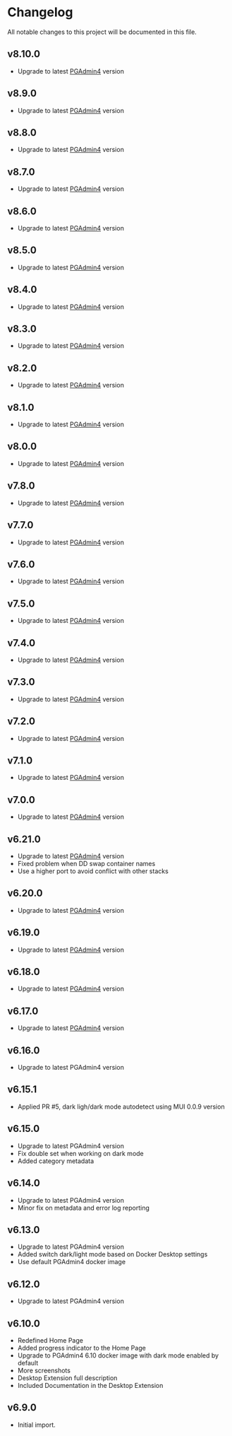 # Changelog

All notable changes to this project will be documented in this file.

## v8.10.0

- Upgrade to latest [PGAdmin4](https://www.pgadmin.org/docs/pgadmin4/8.10/release_notes_8_10.html) version

## v8.9.0

- Upgrade to latest [PGAdmin4](https://www.pgadmin.org/docs/pgadmin4/8.9/release_notes_8_9.html) version

## v8.8.0

- Upgrade to latest [PGAdmin4](https://www.pgadmin.org/docs/pgadmin4/8.8/release_notes_8_8.html) version

## v8.7.0

- Upgrade to latest [PGAdmin4](https://www.pgadmin.org/docs/pgadmin4/8.7/release_notes_8_7.html) version

## v8.6.0

- Upgrade to latest [PGAdmin4](https://www.pgadmin.org/docs/pgadmin4/8.6/release_notes_8_6.html) version

## v8.5.0

- Upgrade to latest [PGAdmin4](https://www.pgadmin.org/docs/pgadmin4/8.5/release_notes_8_5.html) version

## v8.4.0

- Upgrade to latest [PGAdmin4](https://www.pgadmin.org/docs/pgadmin4/8.4/release_notes_8_4.html) version

## v8.3.0

- Upgrade to latest [PGAdmin4](https://www.pgadmin.org/docs/pgadmin4/8.3/release_notes_8_3.html) version

## v8.2.0

- Upgrade to latest [PGAdmin4](https://www.pgadmin.org/docs/pgadmin4/8.2/release_notes_8_2.html) version

## v8.1.0

- Upgrade to latest [PGAdmin4](https://www.pgadmin.org/docs/pgadmin4/8.1/release_notes_8_1.html) version

## v8.0.0

- Upgrade to latest [PGAdmin4](https://www.pgadmin.org/docs/pgadmin4/8.0/release_notes_8_0.html) version

## v7.8.0

- Upgrade to latest [PGAdmin4](https://www.pgadmin.org/docs/pgadmin4/7.8/release_notes_7_8.html) version

## v7.7.0

- Upgrade to latest [PGAdmin4](https://www.pgadmin.org/docs/pgadmin4/7.7/release_notes_7_7.html) version

## v7.6.0

- Upgrade to latest [PGAdmin4](https://www.pgadmin.org/docs/pgadmin4/7.6/release_notes_7_6.html) version

## v7.5.0

- Upgrade to latest [PGAdmin4](https://www.pgadmin.org/docs/pgadmin4/7.5/release_notes_7_5.html) version

## v7.4.0

- Upgrade to latest [PGAdmin4](https://www.pgadmin.org/docs/pgadmin4/7.4/release_notes_7_4.html) version

## v7.3.0

- Upgrade to latest [PGAdmin4](https://www.pgadmin.org/docs/pgadmin4/7.3/release_notes_7_3.html) version

## v7.2.0

- Upgrade to latest [PGAdmin4](https://www.pgadmin.org/docs/pgadmin4/7.2/release_notes_7_2.html) version

## v7.1.0

- Upgrade to latest [PGAdmin4](https://www.pgadmin.org/docs/pgadmin4/7.1/release_notes_7_1.html) version

## v7.0.0

- Upgrade to latest [PGAdmin4](https://www.pgadmin.org/docs/pgadmin4/7.0/release_notes_7_0.html) version

## v6.21.0

- Upgrade to latest [PGAdmin4](https://www.pgadmin.org/docs/pgadmin4/6.21/release_notes_6_21.html) version
- Fixed problem when DD swap container names
- Use a higher port to avoid conflict with other stacks

## v6.20.0

- Upgrade to latest [PGAdmin4](https://www.pgadmin.org/docs/pgadmin4/6.20/release_notes_6_20.html) version

## v6.19.0

- Upgrade to latest [PGAdmin4](https://www.pgadmin.org/docs/pgadmin4/6.19/release_notes_6_19.html) version

## v6.18.0

- Upgrade to latest [PGAdmin4](https://www.pgadmin.org/docs/pgadmin4/6.18/release_notes_6_18.html) version

## v6.17.0

- Upgrade to latest [PGAdmin4](https://www.pgadmin.org/docs/pgadmin4/6.17/release_notes_6_17.html) version

## v6.16.0

- Upgrade to latest PGAdmin4 version

## v6.15.1

- Applied PR #5, dark ligh/dark mode autodetect using MUI 0.0.9 version

## v6.15.0

- Upgrade to latest PGAdmin4 version
- Fix double set when working on dark mode
- Added category metadata

## v6.14.0

- Upgrade to latest PGAdmin4 version
- Minor fix on metadata and error log reporting

## v6.13.0

- Upgrade to latest PGAdmin4 version
- Added switch dark/light mode based on Docker Desktop settings
- Use default PGAdmin4 docker image

## v6.12.0

- Upgrade to latest PGAdmin4 version

## v6.10.0

- Redefined Home Page
- Added progress indicator to the Home Page
- Upgrade to PGAdmin4 6.10 docker image with dark mode enabled by default
- More screenshots
- Desktop Extension full description
- Included Documentation in the Desktop Extension

## v6.9.0

- Initial import.
